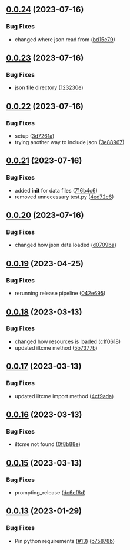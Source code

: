 ## [0.0.24](https://github.com/birdepy/birdepy_project/compare/v0.0.23...v0.0.24) (2023-07-16)


### Bug Fixes

* changed where json read from ([bd15e79](https://github.com/birdepy/birdepy_project/commit/bd15e79d09d1f27e026eef94f18a8d588e078ace))

## [0.0.23](https://github.com/birdepy/birdepy_project/compare/v0.0.22...v0.0.23) (2023-07-16)


### Bug Fixes

* json file directory ([123230e](https://github.com/birdepy/birdepy_project/commit/123230e4c3c2b6772e944dc3504cae20135ffad9))

## [0.0.22](https://github.com/birdepy/birdepy_project/compare/v0.0.21...v0.0.22) (2023-07-16)


### Bug Fixes

* setup ([3d7261a](https://github.com/birdepy/birdepy_project/commit/3d7261a4563e86b951cfec19a6f16cc67b086404))
* trying another way to include json ([3e88967](https://github.com/birdepy/birdepy_project/commit/3e889673efc6b21c2766f4c09feac549b9d55ff2))

## [0.0.21](https://github.com/birdepy/birdepy_project/compare/v0.0.20...v0.0.21) (2023-07-16)


### Bug Fixes

* added __init__ for data files ([716b4c6](https://github.com/birdepy/birdepy_project/commit/716b4c61837fe6d8075073ff002713db0877755f))
* removed unnecessary test.py ([4ed72c6](https://github.com/birdepy/birdepy_project/commit/4ed72c6fce7d4807cde2080144d829f3abf71455))

## [0.0.20](https://github.com/birdepy/birdepy_project/compare/v0.0.19...v0.0.20) (2023-07-16)


### Bug Fixes

* changed how json data loaded ([d0709ba](https://github.com/birdepy/birdepy_project/commit/d0709ba20b9f00a11bf716ef59cce909d88bd6b4))

## [0.0.19](https://github.com/birdepy/birdepy_project/compare/v0.0.18...v0.0.19) (2023-04-25)


### Bug Fixes

* rerunning release pipeline ([042e695](https://github.com/birdepy/birdepy_project/commit/042e69528caaf516e8fadf64e497acc515580f7d))

## [0.0.18](https://github.com/birdepy/birdepy_project/compare/v0.0.17...v0.0.18) (2023-03-13)


### Bug Fixes

* changed how resources is loaded ([c1f0618](https://github.com/birdepy/birdepy_project/commit/c1f0618af972cb6ccf60dee62e485431e9ea5d99))
* updated iltcme method ([5b7377b](https://github.com/birdepy/birdepy_project/commit/5b7377b2350aca662f93c2bd3516e2a68f909097))

## [0.0.17](https://github.com/birdepy/birdepy_project/compare/v0.0.16...v0.0.17) (2023-03-13)


### Bug Fixes

* updated iltcme import method ([4cf9ada](https://github.com/birdepy/birdepy_project/commit/4cf9ada04756f9cbfbf589b715b4ee53f52bdf82))

## [0.0.16](https://github.com/birdepy/birdepy_project/compare/v0.0.15...v0.0.16) (2023-03-13)


### Bug Fixes

* iltcme not found ([0f8b88e](https://github.com/birdepy/birdepy_project/commit/0f8b88e5ea0e7d471087e6005d436c7513114bac))

## [0.0.15](https://github.com/birdepy/birdepy_project/compare/v0.0.14...v0.0.15) (2023-03-13)


### Bug Fixes

* prompting_release ([dc6ef6d](https://github.com/birdepy/birdepy_project/commit/dc6ef6df7aa5ee22646287f9d5faf4ae95ac9b8b))

## [0.0.13](https://github.com/birdepy/birdepy_project/compare/v0.0.12...v0.0.13) (2023-01-29)


### Bug Fixes

* Pin python requirements ([#13](https://github.com/birdepy/birdepy_project/issues/13)) ([b75878b](https://github.com/birdepy/birdepy_project/commit/b75878b254205d97510869608fdecc638692ec9c))
